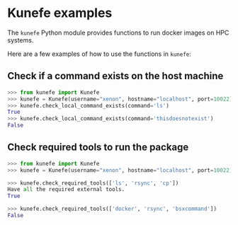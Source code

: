<!-- Examples.md -->
<!-- Run: python examples/test_examples.py -->

# Kunefe examples

The `kunefe` Python module provides functions to run docker images on HPC systems.

Here are a few examples of how to use the functions in `kunefe`:

## Check if a command exists on the host machine

```python
>>> from kunefe import Kunefe
>>> kunefe = Kunefe(username="xenon", hostname="localhost", port=10022)
>>> kunefe.check_local_command_exists(command='ls')
True
>>> kunefe.check_local_command_exists(command='thisdoesnotexist')
False

```

## Check required tools to run the package

```python
>>> from kunefe import Kunefe
>>> kunefe = Kunefe(username="xenon", hostname="localhost", port=10022)

>>> kunefe.check_required_tools(['ls', 'rsync', 'cp'])
Have all the required external tools.
True

>>> kunefe.check_required_tools(['docker', 'rsync', 'bsxcommand'])
False

```
